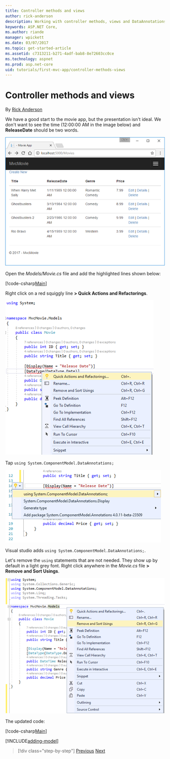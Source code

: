 ```yaml
---
title: Controller methods and views
author: rick-anderson
description: Working with controller methods, views and DataAnnotations
keywords: ASP.NET Core,
ms.author: riande
manager: wpickett
ms.date: 03/07/2017
ms.topic: get-started-article
ms.assetid: c7313211-b271-4adf-bab8-8e72603cc0ce
ms.technology: aspnet
ms.prod: asp.net-core
uid: tutorials/first-mvc-app/controller-methods-views
---
```


# Controller methods and views

By [Rick Anderson](https://twitter.com/RickAndMSFT)

We have a good start to the movie app, but the presentation isn't ideal. We don't want to see the time (12:00:00 AM in the image below) and **ReleaseDate** should be two words.

![Index view: Release Date is one word (no space) and every movie release date shows a time of 12 AM](working-with-sql/_static/m55.png)

Open the *Models/Movie.cs* file and add the highlighted lines shown below:

[!code-csharp[Main](start-mvc/sample/MvcMovie/Models/MovieDateWithExtraUsings.cs?name=snippet_1&highlight=13-14)]

Right click on a red squiggly line **> Quick Actions and Refactorings**.

  ![Contextual menu shows **> Quick Actions and Refactorings**.](controller-methods-views/_static/qa.png)


Tap `using System.ComponentModel.DataAnnotations;`

  ![using System.ComponentModel.DataAnnotations at top of list](controller-methods-views/_static/da.png)

  Visual studio adds `using System.ComponentModel.DataAnnotations;`.

Let's remove the `using` statements that are not needed. They show up by default in a light grey font. Right click anywhere in the *Movie.cs* file **> Remove and Sort Usings**.

![Remove and Sort Usings](controller-methods-views/_static/rm.png)

The updated code:

[!code-csharp[Main](./start-mvc/sample/MvcMovie/Models/MovieDate.cs?name=snippet_1)]

<!-- include start -->

[!INCLUDE[adding-model](../../includes/mvc-intro/controller-methods-views.md)]

>[!div class="step-by-step"]
[Previous](working-with-sql.md)
[Next](search.md)  
